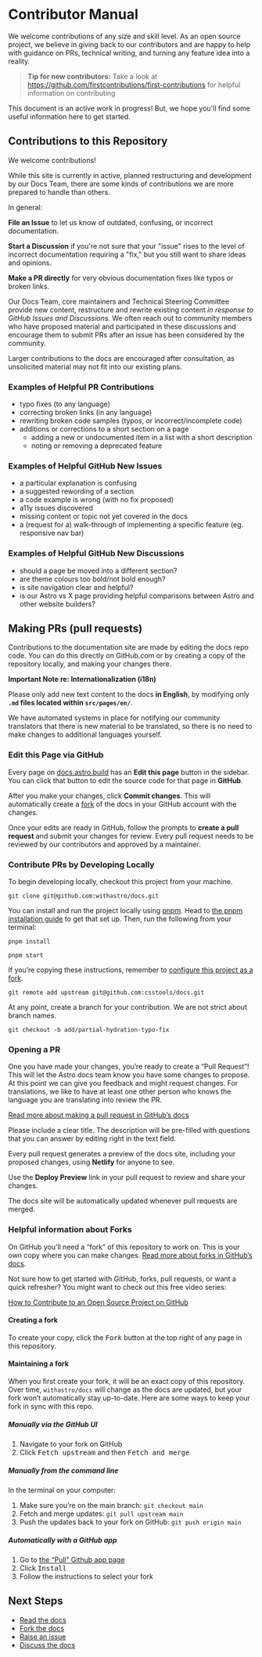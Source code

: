 # Contributor Manual

We welcome contributions of any size and skill level. As an open source project, we believe in giving back to our contributors and are happy to help with guidance on PRs, technical writing, and turning any feature idea into a reality.

> **Tip for new contributors:**
> Take a look at <https://github.com/firstcontributions/first-contributions> for helpful information on contributing

This document is an active work in progress! But, we hope you'll find some useful information here to get started.

## Contributions to this Repository

We welcome contributions! 

While this site is currently in active, planned restructuring and development by our Docs Team, there are some kinds of contributions we are more prepared to handle than others.

In general:

**File an Issue** to let us know of outdated, confusing, or incorrect documentation.

**Start a Discussion** if you're not sure that your "issue" rises to the level of incorrect documentation requiring a "fix," but you still want to share ideas and opinions.

**Make a PR directly** for very obvious documentation fixes like typos or broken links. 

Our Docs Team, core maintainers and Technical Steering Committee provide new content, restructure and rewrite existing content _in response to GitHub Issues and Discussions_. We often reach out to community members who have proposed material and participated in these discussions and encourage them to submit PRs after an issue has been considered by the community. 

Larger contributions to the docs are encouraged after consultation, as unsolicited material may not fit into our existing plans. 

### Examples of Helpful PR Contributions
- typo fixes (to any language)
- correcting broken links (in any language)
- rewriting broken code samples (typos, or incorrect/incomplete code)
- additions or corrections to a short section on a page
    - adding a new or undocumented item in a list with a short description
    - noting or removing a deprecated feature

### Examples of Helpful GitHub New Issues
- a particular explanation is confusing
- a suggested rewording of a section
- a code example is wrong (with no fix proposed)
- a11y issues discovered
- missing content or topic not yet covered in the docs
- a (request for a) walk-through of implementing a specific feature (eg. responsive nav bar)

### Examples of Helpful GitHub New Discussions
- should a page be moved into a different section?
- are theme colours too bold/not bold enough?
- is site navigation clear and helpful?
- is our Astro vs X page providing helpful comparisons between Astro and other website builders?

## Making PRs (pull requests)

Contributions to the documentation site are made by editing the docs repo code. You can do this directly on GitHub.com or by creating a copy of the repository locally, and making your changes there.


**Important Note re: Internationalization (i18n)**

Please only add new text content to the docs **in English**, by modifying only **`.md` files located within `src/pages/en/`**. 

We have automated systems in place for notifying our community translators that there is new material to be translated, so there is no need to make changes to additional languages yourself. 

### Edit this Page via GitHub

Every page on [docs.astro.build](https://docs.astro.build/) has an **Edit this page** button in the sidebar.
You can click that button to edit the source code for that page in **GitHub**.

After you make your changes, click **Commit changes**.
This will automatically create a [fork](https://docs.github.com/en/pull-requests/collaborating-with-pull-requests/working-with-forks/about-forks) of the docs in your GitHub account with the changes.

Once your edits are ready in GitHub, follow the prompts to **create a pull request** and submit your changes for review.
Every pull request needs to be reviewed by our contributors and approved by a maintainer.

### Contribute PRs by Developing Locally

To begin developing locally, checkout this project from your machine.

```shell
git clone git@github.com:withastro/docs.git
```

You can install and run the project locally using [pnpm](https://pnpm.io/). Head to [the pnpm installation guide](https://pnpm.io/installation) to get that set up. Then, run the following from your terminal:

```shell
pnpm install

pnpm start
```

If you’re copying these instructions, remember to [configure this project as a fork](https://docs.github.com/en/pull-requests/collaborating-with-pull-requests/working-with-forks/configuring-a-remote-for-a-fork).

```shell
git remote add upstream git@github.com:csstools/docs.git
```

At any point, create a branch for your contribution.
We are not strict about branch names.

```shell
git checkout -b add/partial-hydration-typo-fix
```
### Opening a PR

One you have made your changes, you’re ready to create a “Pull Request”! This will let the Astro docs team know you have some changes to propose. At this point we can give you feedback and might request changes. For translations, we like to have at least one other person who knows the language you are translating into review the PR.

[Read more about making a pull request in GitHub’s docs](https://docs.github.com/en/get-started/quickstart/contributing-to-projects#making-a-pull-request)

Please include a clear title. The description will be pre-filled with questions that you can answer by editing right in the text field.

Every pull request generates a preview of the docs site, including your proposed changes, using **Netlify** for anyone to see.

Use the **Deploy Preview** link in your pull request to review and share your changes.

The docs site will be automatically updated whenever pull requests are merged.


### Helpful information about Forks

On GitHub you’ll need a “fork” of this repository to work on. This is your own copy where you can make changes. [Read more about forks in GitHub’s docs](https://guides.github.com/activities/forking/).

Not sure how to get started with GitHub, forks, pull requests, or want a quick refresher? You might want to check out this free video series:

[How to Contribute to an Open Source Project on GitHub](https://egghead.io/courses/how-to-contribute-to-an-open-source-project-on-github)

#### Creating a fork
To create your copy, click the <kbd>Fork</kbd> button at the top right of any page in this repository.

#### Maintaining a fork
When you first create your fork, it will be an exact copy of this repository. Over time, `withastro/docs` will change as the docs are updated, but your fork won’t automatically stay up-to-date. Here are some ways to keep your fork in sync with this repo.

##### Manually via the GitHub UI
1. Navigate to your fork on GitHub
2. Click <kbd>Fetch upstream</kbd> and then <kbd>Fetch and merge</kbd>

##### Manually from the command line
In the terminal on your computer:
1. Make sure you’re on the main branch: `git checkout main`
2. Fetch and merge updates: `git pull upstream main`
3. Push the updates back to your fork on GitHub: `git push origin main`

##### Automatically with a GitHub app
1. Go to [the “Pull” Github app page](https://github.com/apps/pull)
2. Click <kbd>Install</kbd>
3. Follow the instructions to select your fork

## Next Steps

- [Read the docs](https://docs.astro.build/)
- [Fork the docs](https://github.com/withastro/docs/fork)
- [Raise an issue](https://github.com/withastro/docs/issues/new)
- [Discuss the docs](https://discord.gg/cZDZU3hJHc)
